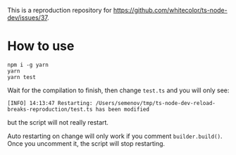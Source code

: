 This is a reproduction repository for <https://github.com/whitecolor/ts-node-dev/issues/37>.

# How to use

```
npm i -g yarn
yarn
yarn test
```

Wait for the compilation to finish, then change `test.ts` and you will only see:

```
[INFO] 14:13:47 Restarting: /Users/semenov/tmp/ts-node-dev-reload-breaks-reproduction/test.ts has been modified
```

but the script will not really restart.

Auto restarting on change will only work if you comment `builder.build()`. Once you uncomment it, the script will stop restarting.
